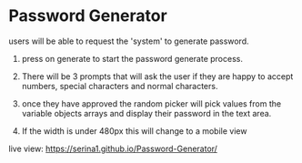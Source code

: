 # Password Generator 

users will be able to request the 'system' to generate password. 

1) press on generate to start the password generate process.

2) There will be 3 prompts that will ask the user if they are happy to accept numbers, special characters and normal characters. 

3) once they have approved the random picker will pick values from the variable objects arrays and display their password in the text area.
4) If the width is under 480px this will change to a mobile view 


live view: https://serina1.github.io/Password-Generator/
